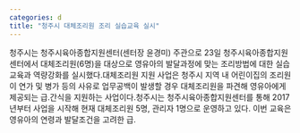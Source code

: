 ```yaml
---
categories: d
title: "청주시 대체조리원 조리 실습교육 실시"
---
```

청주시는 청주시육아종합지원센터(센터장 윤경미) 주관으로 23일 청주시육아종합지원센터에서 대체조리원(6명)을 대상으로 영유아의 발달과정에 맞는 조리방법에 대한 실습교육과 역량강화를 실시했다.대체조리원 지원 사업은 청주시 지역 내 어린이집의 조리원이 연가 및 병가 등의 사유로 업무공백이 발생할 경우 대체조리원을 파견해 영유아에게 제공되는 급․간식을 지원하는 사업이다.청주시는 청주시육아종합지원센터를 통해 2017년부터 사업을 시작해 현재 대체조리원 5명, 관리자 1명으로 운영하고 있다. 이번 교육은 영유아의 연령과 발달조건을 고려한 급․